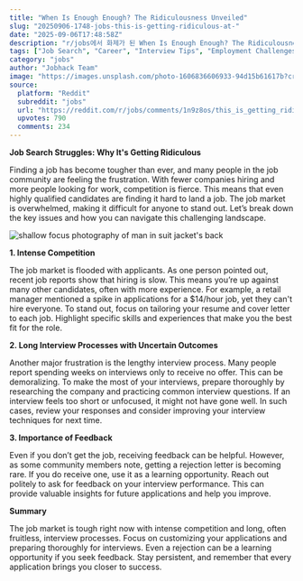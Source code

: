 ```yaml
---
title: "When Is Enough Enough? The Ridiculousness Unveiled"
slug: "20250906-1748-jobs-this-is-getting-ridiculous-at-"
date: "2025-09-06T17:48:58Z"
description: "r/jobs에서 화제가 된 When Is Enough Enough? The Ridiculousness Unveiled에 대한 깊이 있는 분석과 인사이트"
tags: ["Job Search", "Career", "Interview Tips", "Employment Challenges"]
category: "jobs"
author: "Jobhack Team"
image: "https://images.unsplash.com/photo-1606836606933-94d15b61617b?crop=entropy&cs=tinysrgb&fit=max&fm=jpg&ixid=M3w3OTU0NDF8MHwxfHNlYXJjaHwyN3x8am9iJTIwc2VhcmNofGVufDF8MHx8fDE3NTcxODA5Mjl8MA&ixlib=rb-4.1.0&q=80&w=1080"
source:
  platform: "Reddit"
  subreddit: "jobs"
  url: "https://reddit.com/r/jobs/comments/1n9z8os/this_is_getting_ridiculous_at_this_point/"
  upvotes: 790
  comments: 234
---
```


**Job Search Struggles: Why It's Getting Ridiculous**

Finding a job has become tougher than ever, and many people in the job community are feeling the frustration. With fewer companies hiring and more people looking for work, competition is fierce. This means that even highly qualified candidates are finding it hard to land a job. The job market is overwhelmed, making it difficult for anyone to stand out. Let’s break down the key issues and how you can navigate this challenging landscape.

![shallow focus photography of man in suit jacket's back](https://images.unsplash.com/photo-1459180129673-eefb56f79b45?crop=entropy&cs=tinysrgb&fit=max&fm=jpg&ixid=M3w3OTU0NDF8MHwxfHNlYXJjaHwzfHxjYXJlZXJ8ZW58MXwwfHx8MTc1NzE4MDkzMHww&ixlib=rb-4.1.0&q=80&w=1080)

**1. Intense Competition**

The job market is flooded with applicants. As one person pointed out, recent job reports show that hiring is slow. This means you’re up against many other candidates, often with more experience. For example, a retail manager mentioned a spike in applications for a $14/hour job, yet they can't hire everyone. To stand out, focus on tailoring your resume and cover letter to each job. Highlight specific skills and experiences that make you the best fit for the role.

**2. Long Interview Processes with Uncertain Outcomes**

Another major frustration is the lengthy interview process. Many people report spending weeks on interviews only to receive no offer. This can be demoralizing. To make the most of your interviews, prepare thoroughly by researching the company and practicing common interview questions. If an interview feels too short or unfocused, it might not have gone well. In such cases, review your responses and consider improving your interview techniques for next time.

**3. Importance of Feedback**

Even if you don’t get the job, receiving feedback can be helpful. However, as some community members note, getting a rejection letter is becoming rare. If you do receive one, use it as a learning opportunity. Reach out politely to ask for feedback on your interview performance. This can provide valuable insights for future applications and help you improve.

**Summary**

The job market is tough right now with intense competition and long, often fruitless, interview processes. Focus on customizing your applications and preparing thoroughly for interviews. Even a rejection can be a learning opportunity if you seek feedback. Stay persistent, and remember that every application brings you closer to success.
